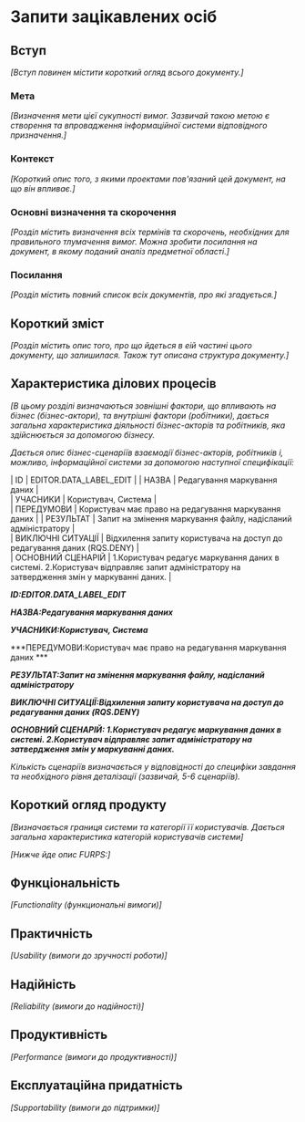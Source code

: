 # Запити зацікавлених осіб

## Вступ

*[Вступ повинен містити короткий огляд всього документу.]*

### Мета

*[Визначення мети цієї сукупності вимог. Зазвичай такою метою є створення та впровадження 
 інформаційної системи відповідного призначення.]*

### Контекст

*[Короткий опис того, з якими проектами пов'язаний цей документ, на що він впливає.]*


### Основні визначення та скорочення

*[Розділ містить визначення всіх термінів та скорочень, необхідних для правильного
тлумачення вимог. Можна зробити посилання на документ, в якому поданий аналіз предметної області.]*


### Посилання

*[Розділ містить повний список всіх документів, про які згадується.]*


## Короткий зміст

*[Розділ містить опис того, про що йдеться в еій частині цього документу, що залишилася. 
Також тут описана структура документу.]*

## Характеристика ділових процесів

*[В цьому розділі визначаються зовнішні фактори, що впливають на бізнес (бізнес-актори), 
та внутрішні фактори (робітники), дається загальна характеристика діяльності бізнес-акторів 
та робітників, яка здійснюється за допомогою бізнесу.*

*Дається опис бізнес-сценаріїв взаємодії бізнес-акторів, робітників і, можливо, інформаційної системи за допомогою наступної
специфікації:*

| ID       | EDITOR.DATA_LABEL_EDIT  | 
| НАЗВА | Редагування маркування даних |  
| УЧАСНИКИ |  Користувач, Система |  
| ПЕРЕДУМОВИ |  Користувач має право на редагування маркування даних  | 
| РЕЗУЛЬТАТ | Запит на змінення маркування файлу, надісланий адміністратору |  
| ВИКЛЮЧНІ СИТУАЦІЇ | Відхилення запиту користувача на доступ до редагування даних (RQS.DENY) |  
| ОСНОВНИЙ СЦЕНАРІЙ | 1.Користувач редагує маркування даних в системі. 2.Користувач відправляє запит адміністратору на затвердження змін у маркуванні даних. |  




***ID:EDITOR.DATA_LABEL_EDIT***
    
***НАЗВА:Редагування маркування даних***
    
***УЧАСНИКИ:Користувач, Система***

***ПЕРЕДУМОВИ:Користувач має право на редагування маркування даних ***

***РЕЗУЛЬТАТ:Запит на змінення маркування файлу, надісланий адміністратору***

***ВИКЛЮЧНІ СИТУАЦІЇ:Відхилення запиту користувача на доступ до редагування даних (RQS.DENY)***

***ОСНОВНИЙ СЦЕНАРІЙ:
1.Користувач редагує маркування даних в системі.
2.Користувач відправляє запит адміністратору на затвердження змін у маркуванні даних.***

*Кількість сценаріїв визначається у відповідності до специфіки завдання та необхідного 
рівня деталізації (зазвичай, 5-6 сценаріїв).*

## Короткий огляд продукту

*[Визначається границя системи та категорії її користувачів. Дається загальна характеристика категорій користувачів
системи]*

*[Нижче йде опис FURPS:]*


## Функціональність

*[Functionality (функциональні вимоги)]*

## Практичність

*[Usability (вимоги до зручності роботи)]*

## Надійність

*[Reliability (вимоги до надійності)]*

## Продуктивність

*[Performance (вимоги до продуктивності)]*

## Експлуатаційна придатність

*[Supportability (вимоги до підтримки)]*
